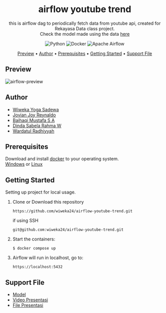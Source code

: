 <!-- markdownlint-configure-file {
  "MD013": {
    "code_blocks": false,
    "tables": false
  },
  "MD033": false,
  "MD041": false
} -->

<div align="center">

# airflow youtube trend

this is airflow dag to periodically fetch data from youtube api, created for Rekayasa Data class project.<br>
Check the model made using the data [here][model]

![Python](https://img.shields.io/badge/python-3670A0?style=for-the-badge&logo=python&logoColor=ffdd54)
![Docker](https://img.shields.io/badge/docker-%230db7ed.svg?style=for-the-badge&logo=docker&logoColor=white)
![Apache Airflow](https://img.shields.io/badge/Apache%20Airflow-017CEE?style=for-the-badge&logo=Apache%20Airflow&logoColor=white)

[Preview](#preview) •
[Author](#author) •
[Prerequisites](#prerequisites) •
[Getting Started](#getting-started) •
[Support File](#support-file)

</div>

## Preview
![airflow-preview][airflow-img]

## Author
- [Wiweka Yoga Sadewa](https://github.com/wiweka24)
- [Jovian Joy Reynaldo](https://github.com/jovianjr)
- [Baihaqi Mustafa S A](https://github.com/mustafabaihaqi)
- [Dinda Sabela Rahma W](https://github.com/dindasabela)
- [Wardatul Radhiyyah](https://github.com/WardatulRadhiyyah)

## Prerequisites
Download and install [docker][docker-doc] to your operating system.<br>
[Windows][docker-wind] or [Linux][docker-linux]

## Getting Started
Setting up project for local usage.
1. Clone or Download this repository
    ```shell
    https://github.com/wiweka24/airflow-youtube-trend.git
    ```
    if using SSH
    ```shell
    git@github.com:wiweka24/airflow-youtube-trend.git
    ```
2. Start the containers:
    ```shell
    $ docker compose up
    ```
3. Airflow will run in localhost, go to:
   ```shell
   https://localhost:5432
   ```
## Support File
- [Model][model]
- [Video Presentasi][video-presentasi]
- [File Presentasi][file-presentasi]
    
[airflow-img]: https://user-images.githubusercontent.com/70740913/210065095-904cbeef-708b-4bb2-b120-7a8f604a5812.png
[docker-doc]: https://docs.docker.com/desktop/
[docker-wind]: https://docs.docker.com/desktop/install/windows-install/
[docker-linux]: https://docs.docker.com/desktop/install/linux-install/
[model]: https://www.kaggle.com/code/jovianreynaldo/youtube-trend-classification
[video-presentasi]: https://drive.google.com/file/d/1HJT6OlJaHiGwElu-WDZTR90RlBW0QSJb/view
[file-presentasi]: https://www.canva.com/design/DAFTIGAdLic/vf9dB_-u_n1wKH41dvw9EQ/edit
